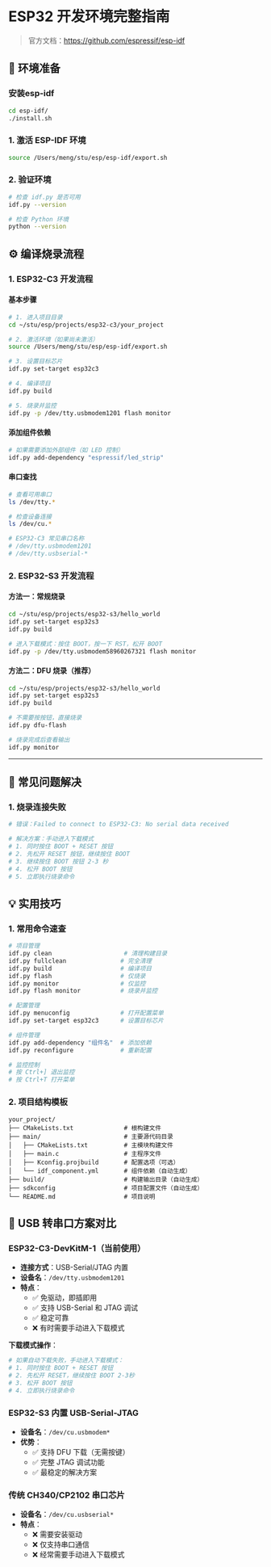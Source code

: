 # ESP32 开发环境完整指南
> 官方文档：https://github.com/espressif/esp-idf

## 🔧 环境准备
### 安装esp-idf
```bash
cd esp-idf/
./install.sh
```
### 1. 激活 ESP-IDF 环境
```bash
source /Users/meng/stu/esp/esp-idf/export.sh
```
### 2. 验证环境
```bash
# 检查 idf.py 是否可用
idf.py --version

# 检查 Python 环境
python --version
```
## ⚙️ 编译烧录流程
### 1. ESP32-C3 开发流程
#### 基本步骤
```bash
# 1. 进入项目目录
cd ~/stu/esp/projects/esp32-c3/your_project

# 2. 激活环境（如果尚未激活）
source /Users/meng/stu/esp/esp-idf/export.sh

# 3. 设置目标芯片
idf.py set-target esp32c3

# 4. 编译项目
idf.py build

# 5. 烧录并监控
idf.py -p /dev/tty.usbmodem1201 flash monitor
```

#### 添加组件依赖
```bash
# 如果需要添加外部组件（如 LED 控制）
idf.py add-dependency "espressif/led_strip"
```

#### 串口查找
```bash
# 查看可用串口
ls /dev/tty.*

# 检查设备连接
ls /dev/cu.*

# ESP32-C3 常见串口名称
# /dev/tty.usbmodem1201
# /dev/tty.usbserial-*
```

### 2. ESP32-S3 开发流程

#### 方法一：常规烧录
```bash
cd ~/stu/esp/projects/esp32-s3/hello_world
idf.py set-target esp32s3
idf.py build

# 进入下载模式：按住 BOOT，按一下 RST，松开 BOOT
idf.py -p /dev/tty.usbmodem58960267321 flash monitor
```

#### 方法二：DFU 烧录（推荐）
```bash
cd ~/stu/esp/projects/esp32-s3/hello_world
idf.py set-target esp32s3
idf.py build

# 不需要按按钮，直接烧录
idf.py dfu-flash

# 烧录完成后查看输出
idf.py monitor
```

---

## 🚨 常见问题解决
### 1. 烧录连接失败
```bash
# 错误：Failed to connect to ESP32-C3: No serial data received

# 解决方案：手动进入下载模式
# 1. 同时按住 BOOT + RESET 按钮
# 2. 先松开 RESET 按钮，继续按住 BOOT
# 3. 继续按住 BOOT 按钮 2-3 秒
# 4. 松开 BOOT 按钮
# 5. 立即执行烧录命令
```

## 💡 实用技巧
### 1. 常用命令速查
```bash
# 项目管理
idf.py clean                    # 清理构建目录
idf.py fullclean               # 完全清理
idf.py build                   # 编译项目
idf.py flash                   # 仅烧录
idf.py monitor                 # 仅监控
idf.py flash monitor           # 烧录并监控

# 配置管理
idf.py menuconfig              # 打开配置菜单
idf.py set-target esp32c3      # 设置目标芯片

# 组件管理
idf.py add-dependency "组件名"  # 添加依赖
idf.py reconfigure             # 重新配置

# 监控控制
# 按 Ctrl+] 退出监控
# 按 Ctrl+T 打开菜单
```

### 2. 项目结构模板
```
your_project/
├── CMakeLists.txt              # 根构建文件
├── main/                       # 主要源代码目录
│   ├── CMakeLists.txt          # 主模块构建文件
│   ├── main.c                  # 主程序文件
│   ├── Kconfig.projbuild       # 配置选项（可选）
│   └── idf_component.yml       # 组件依赖（自动生成）
├── build/                      # 构建输出目录（自动生成）
├── sdkconfig                   # 项目配置文件（自动生成）
└── README.md                   # 项目说明
```

## 🔌 USB 转串口方案对比
### ESP32-C3-DevKitM-1（当前使用）
- **连接方式**：USB-Serial/JTAG 内置
- **设备名**：`/dev/tty.usbmodem1201`
- **特点**：
  - ✅ 免驱动，即插即用
  - ✅ 支持 USB-Serial 和 JTAG 调试
  - ✅ 稳定可靠
  - ❌ 有时需要手动进入下载模式

**下载模式操作**：
```bash
# 如果自动下载失败，手动进入下载模式：
# 1. 同时按住 BOOT + RESET 按钮
# 2. 先松开 RESET，继续按住 BOOT 2-3秒
# 3. 松开 BOOT 按钮
# 4. 立即执行烧录命令
```

### ESP32-S3 内置 USB-Serial-JTAG
- **设备名**：`/dev/cu.usbmodem*`
- **优势**：
  - ✅ 支持 DFU 下载（无需按键）
  - ✅ 完整 JTAG 调试功能
  - ✅ 最稳定的解决方案

### 传统 CH340/CP2102 串口芯片
- **设备名**：`/dev/cu.usbserial*`
- **特点**：
  - ❌ 需要安装驱动
  - ❌ 仅支持串口通信
  - ❌ 经常需要手动进入下载模式
